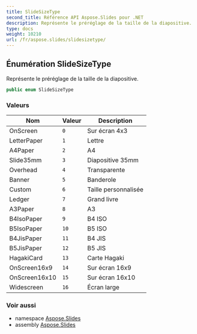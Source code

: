 ```yaml
---
title: SlideSizeType
second_title: Référence API Aspose.Slides pour .NET
description: Représente le préréglage de la taille de la diapositive.
type: docs
weight: 10210
url: /fr/aspose.slides/slidesizetype/
---
```


## Énumération SlideSizeType

Représente le préréglage de la taille de la diapositive.

```csharp
public enum SlideSizeType
```

### Valeurs

| Nom | Valeur | Description |
| --- | --- | --- |
| OnScreen | `0` | Sur écran 4x3 |
| LetterPaper | `1` | Lettre |
| A4Paper | `2` | A4 |
| Slide35mm | `3` | Diapositive 35mm |
| Overhead | `4` | Transparente |
| Banner | `5` | Banderole |
| Custom | `6` | Taille personnalisée |
| Ledger | `7` | Grand livre |
| A3Paper | `8` | A3 |
| B4IsoPaper | `9` | B4 ISO |
| B5IsoPaper | `10` | B5 ISO |
| B4JisPaper | `11` | B4 JIS |
| B5JisPaper | `12` | B5 JIS |
| HagakiCard | `13` | Carte Hagaki |
| OnScreen16x9 | `14` | Sur écran 16x9 |
| OnScreen16x10 | `15` | Sur écran 16x10 |
| Widescreen | `16` | Écran large |

### Voir aussi

* namespace [Aspose.Slides](../../aspose.slides)
* assembly [Aspose.Slides](../../)

<!-- NE PAS MODIFIER : généré par xmldocmd pour Aspose.Slides.dll -->
